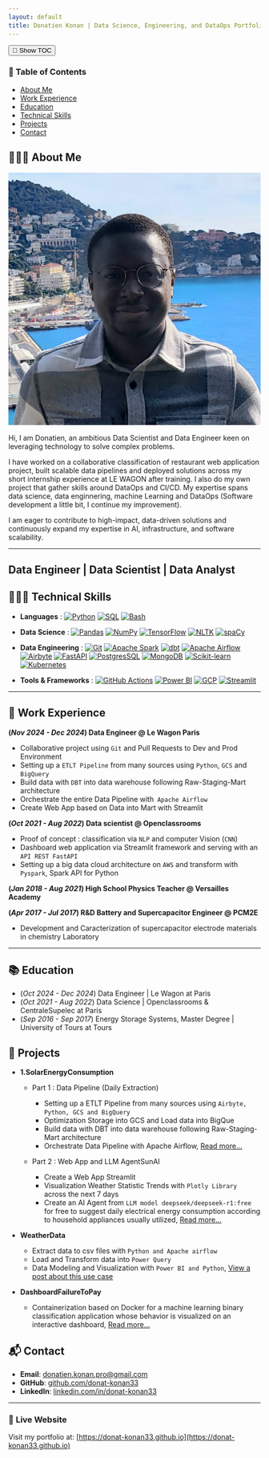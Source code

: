 ```yaml
---
layout: default
title: Donatien Konan | Data Science, Engineering, and DataOps Portfolio
---
```


<!-- Toggle Button -->
<button id="toc-toggle" class="toc-toggle-btn">📑 Show TOC</button>

<!-- TOC Container -->
<div class="toc-container hidden" id="toc">
    <div class="toc">
        <h3>📑 Table of Contents</h3>
        <ul>
            <li><a href="#about">About Me</a></li>
            <li><a href="#work-experience">Work Experience</a></li>
            <li><a href="#education">Education</a></li>
            <li><a href="#technical-skills">Technical Skills</a></li>
            <li><a href="#projects">Projects</a></li>
            <li><a href="#contact">Contact</a></li>
        </ul>
    </div>
</div>

## <a id="about"></a> 👨🏻‍💻 **About Me**

![Profile Picture](assets/img/profile.jpg)  <!-- Replace with your profile image -->

Hi, I am Donatien, an ambitious Data Scientist and Data Engineer keen on leveraging technology to solve complex problems.

I have worked on a collaborative classification of restaurant web application project, built scalable data pipelines and deployed solutions across my short internship experience at LE WAGON after training. I also do my own project that gather skills around DataOps and CI/CD.  My expertise spans data science, data enginnering, machine Learning and DataOps (Software development a little bit, I continue my improvement).

I am eager to contribute to high-impact, data-driven solutions and continuously expand my expertise in AI, infrastructure, and software scalability.

---
## **Data Engineer | Data Scientist | Data Analyst**
## <a id="about"></a>👨🏻‍💻  **Technical Skills**
- **Languages** :
[![Python](https://img.shields.io/badge/-Python-3776AB?style=flat&logo=python)](https://www.python.org/)
[![SQL](https://img.shields.io/badge/-SQL-003B57?style=flat&logo=postgresql)](https://www.postgresql.org/)
[![Bash](https://img.shields.io/badge/Bash-4EAA25?style=flat&logo=gnu-bash&logoColor=white)](https://www.gnu.org/software/bash/)


- **Data Science** :
[![Pandas](https://img.shields.io/badge/-Pandas-150458?style=flat&logo=pandas)](https://pandas.pydata.org/)
[![NumPy](https://img.shields.io/badge/NumPy-013243?style=flat&logo=numpy&logoColor=white)](https://numpy.org/)
[![TensorFlow](https://img.shields.io/badge/TensorFlow-FF6F00?style=flat&logo=tensorflow&logoColor=white)](https://www.tensorflow.org/)
[![NLTK](https://img.shields.io/badge/NLTK-026DA1?style=flat&logo=python&logoColor=white)](https://www.nltk.org/)
[![spaCy](https://img.shields.io/badge/spaCy-09A3D5?style=flat&logo=python&logoColor=white)](https://spacy.io/)

- **Data Engineering** :
[![Git](https://img.shields.io/badge/-Git-F05032?style=flat&logo=git)](https://git-scm.com/)
[![Apache Spark](https://img.shields.io/badge/-Apache%20Spark-E25A1C?style=flat&logo=apache-spark)](https://spark.apache.org/)
[![dbt](https://img.shields.io/badge/-dbt-FF4F00?style=flat&logo=dbt)](https://www.getdbt.com/)
[![Apache Airflow](https://img.shields.io/badge/-Apache%20Airflow-017E7D?style=flat&logo=apache-airflow)](https://airflow.apache.org/)
[![Airbyte](https://img.shields.io/badge/-Airbyte-00B4A1?style=flat&logo=airbyte)](https://airbyte.com/)
[![FastAPI](https://img.shields.io/badge/-FastAPI-009688?style=flat&logo=fastapi&logoColor=white)](https://fastapi.tiangolo.com/)
[![PostgresSQL](https://img.shields.io/badge/-PostgreSQL-4479A1?style=flat&logo)](https://www.postgresql.org/)
[![MongoDB](https://img.shields.io/badge/-MongoDB-47A248?style=flat&logo=mongodb)](https://www.mongodb.com/)
[![Scikit-learn](https://img.shields.io/badge/-Scikit_learn-F7931E?style=flat&logo=scikit-learn)](https://scikit-learn.org/stable/)
[![Kubernetes](https://img.shields.io/badge/-Kubernetes-326CE5?style=flat&logo=kubernetes&logoColor=white)](https://kubernetes.io/)


- **Tools & Frameworks** :
[![GitHub Actions](https://img.shields.io/badge/GitHub%20Actions-2088FF?style=flat&logo=github-actions&logoColor=white)](https://github.com/features/actions)
[![Power BI](https://img.shields.io/badge/Power%20BI-F2C811?style=flat&logo=power-bi&logoColor=black)](https://powerbi.microsoft.com/)
[![GCP](https://img.shields.io/badge/Google%20Cloud-4285F4?style=flat&logo=google-cloud&logoColor=white)](https://cloud.google.com/)
[![Streamlit](https://img.shields.io/badge/-Streamlit-FF4B4B?style=flat&logo=streamlit&logoColor=white)](https://streamlit.io/)

---

## <a id="work-experience"></a>💼 **Work Experience**
**(_Nov 2024 - Dec 2024_) Data Engineer @ Le Wagon Paris**
- Collaborative project using `Git` and Pull Requests to Dev and Prod Environment
- Setting up a `ETLT Pipeline` from many sources using `Python`, `GCS` and `BigQuery`
- Build data with `DBT` into data warehouse following Raw-Staging-Mart architecture
- Orchestrate the entire Data Pipeline with` Apache Airflow`
- Create Web App based on Data into Mart with Streamlit

**(_Oct 2021 - Aug 2022_) Data scientist @ Openclassrooms**
- Proof of concept : classification via `NLP` and computer Vision (`CNN`)
- Dashboard web application via Streamlit framework and serving with an `API REST FastAPI`
- Setting up a big data cloud architecture on `AWS` and transform with `Pyspark`, Spark API for Python

**(_Jan 2018 - Aug 2021_) High School Physics Teacher @ Versailles Academy**

**(_Apr 2017 - Jul 2017_) R&D Battery and Supercapacitor Engineer @ PCM2E**
- Development and Caracterization of supercapacitor electrode materials in chemistry Laboratory

---

## <a id="education"></a>📚 **Education**
- (_Oct 2024 - Dec 2024_) Data Engineer | Le Wagon at Paris
- (_Oct 2021 - Aug 2022_) Data Science | Openclassrooms & CentraleSupelec at Paris
- (_Sep 2016 - Sep 2017_) Energy Storage Systems, Master Degree | University of Tours at Tours


## <a id="projects"></a>🚀 Projects

- **1.SolarEnergyConsumption**

    - Part 1 : Data Pipeline (Daily Extraction)
      - Setting up a ETLT Pipeline from many sources using `Airbyte, Python, GCS and BigQuery`
      - Optimization Storage into GCS and Load data into BigQue
      - Build data with DBT into data warehouse following Raw-Staging-Mart architecture
      - Orchestrate Data Pipeline with Apache Airflow, [Read more...](https://github.com/donat-konan33/airbyte_deployment)

    - Part 2 : Web App and LLM AgentSunAI
      - Create a Web App Streamlit
      - Visualization Weather Statistic Trends with `Plotly Library` across the next 7 days
      - Create an AI Agent from `LLM model deepseek/deepseek-r1:free` for free to suggest daily electrical energy consumption according to household appliances usually utilized, [Read more...](https://github.com/donat-konan33/weatherteam_streamlit_dashboard)

- **WeatherData**
  - Extract data to csv files with `Python and Apache airflow`
  - Load and Transform data into ``Power Query``
  - Data Modeling and Visualization with `Power BI and Python`,
  [View a post about this use case](https://onokana8.github.io/SolarPanelsNasa/2024/05/30/Analyzing-extracted-Data-handling-with-Power-BI-and-Python.html)


- **DashboardFailureToPay**
  - Containerization based on Docker for a machine learning binary classification application whose behavior is visualized on an interactive dashboard, [Read more...](https://github.com/ONOKANA8/DashboardFailureToPay/tree/docker-app-branch)

## <a id="contact"></a>📬 **Contact**

- **Email**: [donatien.konan.pro@gmail.com](mailto:donatien.konan.pro@gmail.com)
- **GitHub**: [github.com/donat-konan33](https://github.com/donat-konan33)
- **LinkedIn**: [linkedin.com/in/donat-konan33](https://linkedin.com/in/donat-konan33)

---

### 🔗 **Live Website**

Visit my portfolio at: [https://donat-konan33.github.io](https://donat-konan33.github.io)
